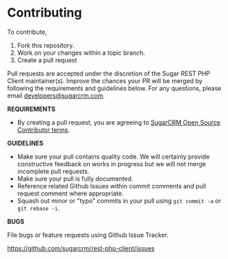 # Contributing

To contribute,

1. Fork this repository.
1. Work on your changes within a topic branch.
1. Create a pull request

Pull requests are accepted under the discretion of the Sugar REST PHP Client maintainer(s). Improve the chances your PR will be merged by following the requirements and guidelines below. For any questions, please e­mail developers@sugarcrm.com.

**REQUIREMENTS**
- By creating a pull request, you are agreeing to [SugarCRM Open Source Contributor terms](CONTRIBUTOR_TERMS.pdf).

**GUIDELINES**
- Make sure your pull contains quality code. We will certainly provide constructive feedback on works in progress but we will not merge incomplete pull requests.
- Make sure your pull is fully documented.
- Reference related Github Issues within commit comments and pull request comment where appropriate.
- Squash out minor or "typo" commits in your pull using `git commit -a` or `git rebase -i`.

**BUGS**

File bugs or feature requests using Github Issue Tracker.

https://github.com/sugarcrm/rest-php-client/issues